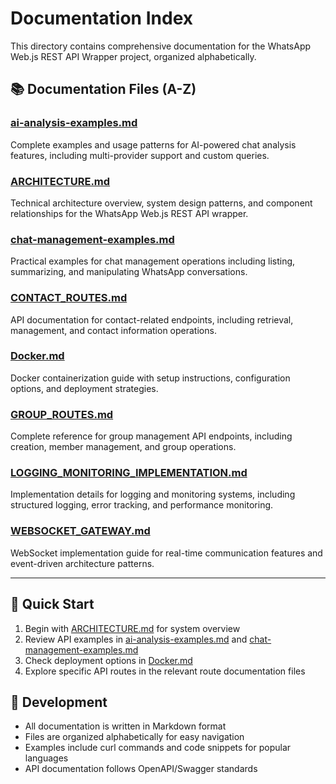 # Documentation Index

This directory contains comprehensive documentation for the WhatsApp Web.js REST API Wrapper project, organized alphabetically.

## 📚 Documentation Files (A-Z)

### [ai-analysis-examples.md](./ai-analysis-examples.md)
Complete examples and usage patterns for AI-powered chat analysis features, including multi-provider support and custom queries.

### [ARCHITECTURE.md](./ARCHITECTURE.md)
Technical architecture overview, system design patterns, and component relationships for the WhatsApp Web.js REST API wrapper.

### [chat-management-examples.md](./chat-management-examples.md)
Practical examples for chat management operations including listing, summarizing, and manipulating WhatsApp conversations.

### [CONTACT_ROUTES.md](./CONTACT_ROUTES.md)
API documentation for contact-related endpoints, including retrieval, management, and contact information operations.

### [Docker.md](./Docker.md)
Docker containerization guide with setup instructions, configuration options, and deployment strategies.

### [GROUP_ROUTES.md](./GROUP_ROUTES.md)
Complete reference for group management API endpoints, including creation, member management, and group operations.

### [LOGGING_MONITORING_IMPLEMENTATION.md](./LOGGING_MONITORING_IMPLEMENTATION.md)
Implementation details for logging and monitoring systems, including structured logging, error tracking, and performance monitoring.

### [WEBSOCKET_GATEWAY.md](./WEBSOCKET_GATEWAY.md)
WebSocket implementation guide for real-time communication features and event-driven architecture patterns.

---

## 🚀 Quick Start
1. Begin with [ARCHITECTURE.md](./ARCHITECTURE.md) for system overview
2. Review API examples in [ai-analysis-examples.md](./ai-analysis-examples.md) and [chat-management-examples.md](./chat-management-examples.md)
3. Check deployment options in [Docker.md](./Docker.md)
4. Explore specific API routes in the relevant route documentation files

## 🔧 Development
- All documentation is written in Markdown format
- Files are organized alphabetically for easy navigation
- Examples include curl commands and code snippets for popular languages
- API documentation follows OpenAPI/Swagger standards
